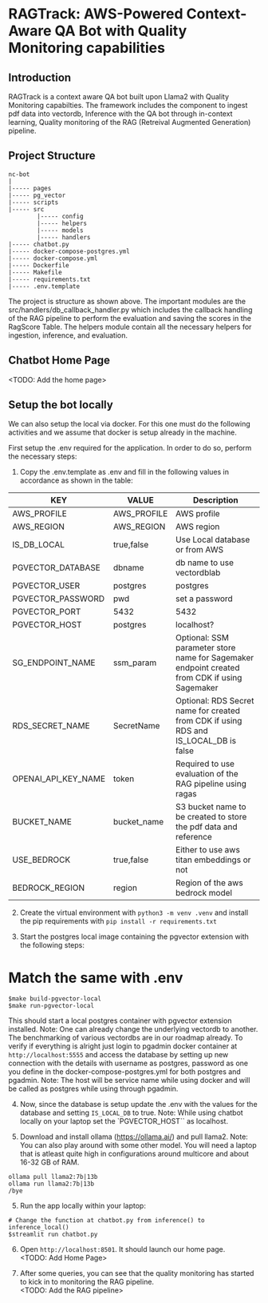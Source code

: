 # RAGTrack: AWS-Powered Context-Aware QA Bot with Quality Monitoring capabilities

## Introduction
RAGTrack is a context aware QA bot built upon Llama2 with Quality Monitoring capabilties. The framework includes the component to ingest pdf data into vectordb, Inference with the QA bot through in-context learning, Quality monitoring of the RAG (Retreival Augmented Generation) pipeline.

## Project Structure
```
nc-bot
|
|----- pages
|----- pg_vector
|----- scripts
|----- src
        |----- config
        |----- helpers
        |----- models
        |----- handlers
|----- chatbot.py
|----- docker-compose-postgres.yml
|----- docker-compose.yml
|----- Dockerfile
|----- Makefile
|----- requirements.txt
|----- .env.template
```

The project is structure as shown above. The important modules are the src/handlers/db_callback_handler.py which includes the callback handling of the RAG pipeline to perform the evaluation and saving the scores in the RagScore Table. The helpers module contain all the necessary helpers for ingestion, inference, and evaluation.  

## Chatbot Home Page
<TODO: Add the home page>

## Setup the bot locally
We can also setup the local via docker. For this one must do the following activities and we assume that docker is setup already in the machine.  

First setup the .env required for the application. In order to do so, perform the necessary steps:  
1. Copy the .env.template as .env and fill in the following values in accordance as shown in the table:  

| KEY                 | VALUE       | Description                                                                                   |
|---------------------|-------------|-----------------------------------------------------------------------------------------------|
| AWS_PROFILE         | AWS_PROFILE | AWS profile                                                                                   |
| AWS_REGION          | AWS_REGION  | AWS region                                                                                    |
| IS_DB_LOCAL         | true,false  | Use Local database or from AWS                                                                |
| PGVECTOR_DATABASE   | dbname      | db name to use vectordblab                                                                    |
| PGVECTOR_USER       | postgres    | postgres                                                                                      |
| PGVECTOR_PASSWORD   | pwd         | set a password                                                                                |
| PGVECTOR_PORT       | 5432        | 5432                                                                                          |
| PGVECTOR_HOST       | postgres    | localhost?                                                                                    |
| SG_ENDPOINT_NAME    | ssm_param   | Optional: SSM parameter store name for Sagemaker endpoint created from CDK if using Sagemaker |
| RDS_SECRET_NAME     | SecretName  | Optional: RDS Secret name for created from CDK if using RDS and IS_LOCAL_DB is false          |
| OPENAI_API_KEY_NAME | token       | Required to use evaluation of the RAG pipeline using ragas                                    |
| BUCKET_NAME         | bucket_name | S3 bucket name to be created to store the pdf data and reference                              |
| USE_BEDROCK         | true,false  | Either to use aws titan embeddings or not                                                     |
| BEDROCK_REGION      | region      | Region of the aws bedrock model                                                               |

2. Create the virtual environment with `python3 -m venv .venv` and install the pip requirements with `pip install -r requirements.txt`  

3. Start the postgres local image containing the pgvector extension with the following steps:  
# Match the same with .env
```
$make build-pgvector-local
$make run-pgvector-local
```
This should start a local postgres container with pgvector extension installed. Note: One can already change the underlying vectordb to another. The benchmarking of various vectordbs are in our roadmap already. To verify if everything is alright just login to pgadmin docker container at `http://localhost:5555` and access the database by setting up new connection with the details with username as postgres, password as one you define in the docker-compose-postgres.yml for both postgres and pgadmin. Note: The host will be service name while using docker and will be called as postgres while using through pgadmin.  

4. Now, since the database is setup update the .env with the values for the database and setting `IS_LOCAL_DB` to true.  Note: While using chatbot locally on your laptop set the `PGVECTOR_HOST`` as localhost.  

5. Download and install ollama (https://ollama.ai/) and pull llama2. Note: You can also play around with some other model. You will need a laptop that is atleast quite high in configurations around multicore and about 16-32 GB of RAM.  
```
ollama pull llama2:7b|13b
ollama run llama2:7b|13b
/bye
```
5. Run the app locally within your laptop:  
```
# Change the function at chatbot.py from inference() to inference_local()
$streamlit run chatbot.py
```
6. Open `http://localhost:8501`. It should launch our home page.  
<TODO: Add Home Page>

7. After some queries, you can see that the quality monitoring has started to kick in to monitoring the RAG pipeline.  
<TODO: Add the RAG pipeline>

